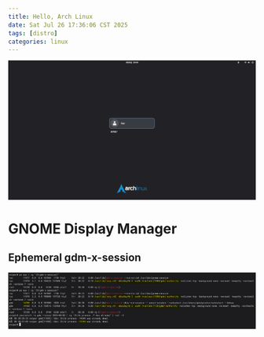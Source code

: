 ```yaml
---
title: Hello, Arch Linux
date: Sat Jul 26 17:36:06 CST 2025
tags: [distro]
categories: linux
---
```


![](/images/arch/gdm-screenshot.png)

<!--more-->

# GNOME Display Manager

## Ephemeral gdm-x-session

![](/images/arch/gdm-x-session-oneshot.png)

